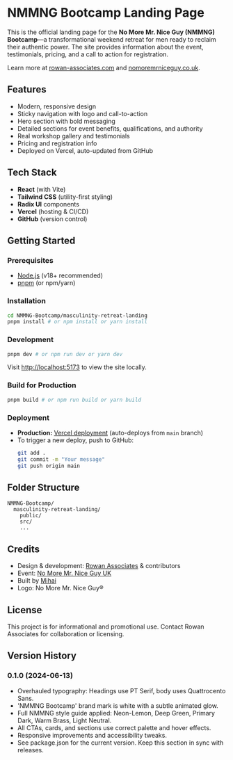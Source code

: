 # NMMNG Bootcamp Landing Page

This is the official landing page for the **No More Mr. Nice Guy (NMMNG) Bootcamp**—a transformational weekend retreat for men ready to reclaim their authentic power. The site provides information about the event, testimonials, pricing, and a call to action for registration.

Learn more at [rowan-associates.com](https://rowan-associates.com) and [nomoremrniceguy.co.uk](https://nomoremrniceguy.co.uk).

## Features
- Modern, responsive design
- Sticky navigation with logo and call-to-action
- Hero section with bold messaging
- Detailed sections for event benefits, qualifications, and authority
- Real workshop gallery and testimonials
- Pricing and registration info
- Deployed on Vercel, auto-updated from GitHub

## Tech Stack
- **React** (with Vite)
- **Tailwind CSS** (utility-first styling)
- **Radix UI** components
- **Vercel** (hosting & CI/CD)
- **GitHub** (version control)

## Getting Started

### Prerequisites
- [Node.js](https://nodejs.org/) (v18+ recommended)
- [pnpm](https://pnpm.io/) (or npm/yarn)

### Installation
```sh
cd NMMNG-Bootcamp/masculinity-retreat-landing
pnpm install # or npm install or yarn install
```

### Development
```sh
pnpm dev # or npm run dev or yarn dev
```
Visit [http://localhost:5173](http://localhost:5173) to view the site locally.

### Build for Production
```sh
pnpm build # or npm run build or yarn build
```

### Deployment
- **Production:** [Vercel deployment](https://nmmng.vercel.app) (auto-deploys from `main` branch)
- To trigger a new deploy, push to GitHub:
  ```sh
  git add .
  git commit -m "Your message"
  git push origin main
  ```

## Folder Structure
```
NMMNG-Bootcamp/
  masculinity-retreat-landing/
    public/
    src/
    ...
```

## Credits
- Design & development: [Rowan Associates](https://rowan-associates.com) & contributors
- Event: [No More Mr. Nice Guy UK](https://nomoremrniceguy.co.uk)
- Built by [Mihai](https://respira.cafe)
- Logo: No More Mr. Nice Guy®

## License
This project is for informational and promotional use. Contact Rowan Associates for collaboration or licensing. 

## Version History

### 0.1.0 (2024-06-13)
- Overhauled typography: Headings use PT Serif, body uses Quattrocento Sans.
- 'NMMNG Bootcamp' brand mark is white with a subtle animated glow.
- Full NMMNG style guide applied: Neon-Lemon, Deep Green, Primary Dark, Warm Brass, Light Neutral.
- All CTAs, cards, and sections use correct palette and hover effects.
- Responsive improvements and accessibility tweaks.
- See package.json for the current version. Keep this section in sync with releases. 